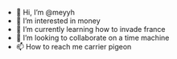 - 👋 Hi, I’m @meyyh
- 👀 I’m interested in money
- 🌱 I’m currently learning how to invade france
- 💞️ I’m looking to collaborate on a time machine
- 📫 How to reach me carrier pigeon

<!---
meyyh/meyyh is a ✨ special ✨ repository because its `README.md` (this file) appears on your GitHub profile.
You can click the Preview link to take a look at your changes.
--->
